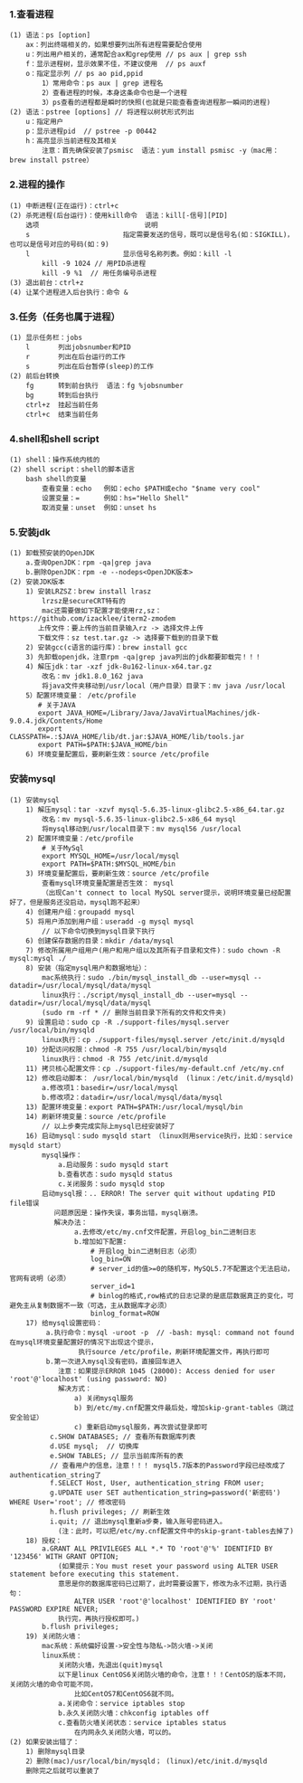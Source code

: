 ### 1.查看进程
    (1) 语法：ps [option]
        ax：列出终端相关的，如果想要列出所有进程需要配合使用
        u：列出用户相关的，通常配合ax和grep使用 // ps aux | grep ssh
        f：显示进程树，显示效果不佳，不建议使用  // ps auxf
        o：指定显示列 // ps ao pid,ppid
            1）常用命令：ps aux | grep 进程名
            2）查看进程的时候，本身这条命令也是一个进程
            3）ps查看的进程都是瞬时的快照(也就是只能查看查询进程那一瞬间的进程)
    (2) 语法：pstree [options] // 将进程以树状形式列出
        u：指定用户
        p：显示进程pid  // pstree -p 00442
        h：高亮显示当前进程及其相关
            注意：首先确保安装了psmisc  语法：yum install psmisc -y（mac用：brew install pstree）
### 2.进程的操作
    (1) 中断进程(正在运行)：ctrl+c
    (2) 杀死进程(后台运行)：使用kill命令  语法：kill[-信号][PID]
        选项                          说明
        s                       指定需要发送的信号，既可以是信号名(如：SIGKILL)，也可以是信号对应的号码(如：9)
        l                       显示信号名称列表。例如：kill -l
            kill -9 1024 // 用PID杀进程
            kill -9 %1  // 用任务编号杀进程
    (3) 退出前台：ctrl+z
    (4) 让某个进程进入后台执行：命令 &
### 3.任务（任务也属于进程）
    (1) 显示任务栏：jobs
        l       列出jobsnumber和PID
        r       列出在后台运行的工作
        s       列出在后台暂停(sleep)的工作  
    (2) 前后台转换    
        fg      转到前台执行  语法：fg %jobsnumber
        bg      转到后台执行
        ctrl+z  挂起当前任务
        ctrl+c  结束当前任务 
### 4.shell和shell script
    (1) shell：操作系统内核的
    (2) shell script：shell的脚本语言
        bash shell的变量
            查看变量：echo   例如：echo $PATH或echo "$name very cool"
            设置变量：=      例如：hs="Hello Shell" 
            取消变量：unset  例如：unset hs        
### 5.安装jdk
    (1) 卸载预安装的OpenJDK
        a.查询OpenJDK：rpm -qa|grep java
        b.删除OpenJDK：rpm -e --nodeps<OpenJDK版本> 
    (2) 安装JDK版本
        1) 安装LRZSZ：brew install lrasz
            lrzsz是secureCRT特有的
            mac还需要做如下配置才能使用rz,sz：https://github.com/izacklee/iterm2-zmodem
           上传文件：要上传的当前目录输入rz -> 选择文件上传
           下载文件：sz test.tar.gz -> 选择要下载到的目录下载  
        2) 安装gcc(c语言的运行库)：brew install gcc  
        3) 先卸载openjdk，注意rpm -qa|grep java列出的jdk都要卸载完！！！
        4) 解压jdk：tar -xzf jdk-8u162-linux-x64.tar.gz 
            改名：mv jdk1.8.0_162 java 
            将java文件夹移动到/usr/local（用户目录）目录下：mv java /usr/local
        5）配置环境变量： /etc/profile
           # 关于JAVA
           export JAVA_HOME=/Library/Java/JavaVirtualMachines/jdk-9.0.4.jdk/Contents/Home
           export CLASSPATH=.:$JAVA_HOME/lib/dt.jar:$JAVA_HOME/lib/tools.jar
           export PATH=$PATH:$JAVA_HOME/bin
        6) 环境变量配置后，要刷新生效：source /etc/profile
### 安装mysql           
    (1) 安装mysql
        1) 解压mysql：tar -xzvf mysql-5.6.35-linux-glibc2.5-x86_64.tar.gz
            改名：mv mysql-5.6.35-linux-glibc2.5-x86_64 mysql
            将mysql移动到/usr/local目录下：mv mysql56 /usr/local
        2) 配置环境变量：/etc/profile
            # 关于MySql
            export MYSQL_HOME=/usr/local/mysql
            export PATH=$PATH:$MYSQL_HOME/bin   
        3) 环境变量配置后，要刷新生效：source /etc/profile
            查看mysql环境变量配置是否生效： mysql 
            （出现Can't connect to local MySQL server提示，说明环境变量已经配置好了，但是服务还没启动，mysql跑不起来）
        4) 创建用户组：groupadd mysql
        5) 将用户添加到用户组：useradd -g mysql mysql  
            // 以下命令切换到mysql目录下执行    
        6) 创建保存数据的目录：mkdir /data/mysql  
        7) 修改所属用户组用户(用户和用户组以及其所有子目录和文件)：sudo chown -R mysql:mysql ./
        8) 安装（指定mysql用户和数据地址）：          
            mac系统执行：sudo ./bin/mysql_install_db --user=mysql --datadir=/usr/local/mysql/data/mysql
            linux执行：./script/mysql_install_db --user=mysql --datadir=/usr/local/mysql/data/mysql
            (sudo rm -rf * // 删除当前目录下所有的文件和文件夹) 
        9) 设置启动：sudo cp -R ./support-files/mysql.server /usr/local/bin/mysqld
            linux执行：cp ./support-files/mysql.server /etc/init.d/mysqld
        10) 分配访问权限：chmod -R 755 /usr/local/bin/mysqld    
            linux执行：chmod -R 755 /etc/init.d/mysqld
        11) 拷贝核心配置文件：cp ./support-files/my-default.cnf /etc/my.cnf 
        12) 修改启动脚本： /usr/local/bin/mysqld  (linux：/etc/init.d/mysqld) 
            a.修改项1：basedir=/usr/local/mysql
            b.修改项2：datadir=/usr/local/mysql/data/mysql
        13) 配置环境变量：export PATH=$PATH:/usr/local/mysql/bin
        14) 刷新环境变量：source /etc/profile
            // 以上步奏完成实际上mysql已经安装好了
        16) 启动mysql：sudo mysqld start （linux则用service执行，比如：service mysqld start）
            mysql操作：
                a.启动服务：sudo mysqld start  
                b.查看状态：sudo mysqld status 
                c.关闭服务：sudo mysqld stop  
            启动mysql报：.. ERROR! The server quit without updating PID file错误
               问题原因是：操作失误，事务出错，mysql崩溃。
               解决办法：
                    a.去修改/etc/my.cnf文件配置，开启log_bin二进制日志
                    b.增加如下配置:
                        # 开启log_bin二进制日志（必须）
                        log_bin=ON
                        # server_id的值>=0的随机写，MySQL5.7不配置这个无法启动，官网有说明（必须）
                        server_id=1
                        # binlog的格式,row格式的日志记录的是底层数据真正的变化，可避免主从复制数据不一致（可选，主从数据库才必须）
                        binlog_format=ROW    
        17) 给mysql设置密码：
             a.执行命令：mysql -uroot -p  // -bash: mysql: command not found 在mysql环境变量配置好的情况下出现这个提示，
                     执行source /etc/profile，刷新环境配置文件，再执行即可
             b.第一次进入mysql没有密码，直接回车进入       
                注意：如果提示ERROR 1045 (28000): Access denied for user 'root'@'localhost' (using password: NO)
                解决方式：
                    a) 关闭mysql服务
                    b) 到/etc/my.cnf配置文件最后处，增加skip-grant-tables（跳过安全验证）
                    c) 重新启动mysql服务，再次尝试登录即可
              c.SHOW DATABASES; // 查看所有数据库列表
              d.USE mysql;  // 切换库
              e.SHOW TABLES; // 显示当前库所有的表
              // 查看用户的信息，注意！！！ mysql5.7版本的Password字段已经改成了authentication_string了
              f.SELECT Host, User, authentication_string FROM user;
              g.UPDATE user SET authentication_string=password('新密码') WHERE User='root'; // 修改密码
              h.flush privileges; // 刷新生效  
              i.quit; // 退出mysql重新a步奏，输入账号密码进入。
                (注：此时，可以把/etc/my.cnf配置文件中的skip-grant-tables去掉了)
        18) 授权：
            a.GRANT ALL PRIVILEGES ALL *.* TO 'root'@'%' IDENTIFID BY '123456' WITH GRANT OPTION;   
                (如果提示：You must reset your password using ALTER USER statement before executing this statement. 
                意思是你的数据库密码已过期了，此时需要设置下，修改为永不过期，执行语句：
                    ALTER USER 'root'@'localhost' IDENTIFIED BY 'root' PASSWORD EXPIRE NEVER;
                执行完，再执行授权即可。)
            b.flush privileges;  
        19) 关闭防火墙：
            mac系统：系统偏好设置->安全性与隐私->防火墙->关闭
            linux系统：
                关闭防火墙，先退出(quit)mysql
                以下是linux CentOS6关闭防火墙的命令，注意！！！CentOS的版本不同，关闭防火墙的命令可能不同，
                    比如CentOS7和CentOS6就不同。
                a.关闭命令：service iptables stop
                b.永久关闭防火墙：chkconfig iptables off
                c.查看防火墙关闭状态：service iptables status
                    在内网永久关闭防火墙，可以的。
    (2) 如果安装出错了：
        1) 删除mysql目录
        2）删除(mac)/usr/local/bin/mysqld； (linux)/etc/init.d/mysqld
        删除完之后就可以重装了                 
                  
                     
                
       